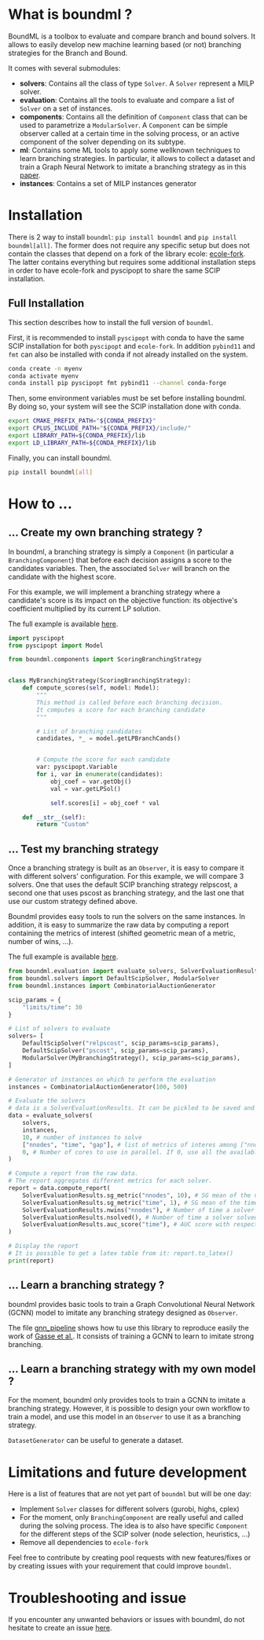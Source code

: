 # What is boundml ?

BoundML is a toolbox to evaluate and compare branch and bound solvers.
It allows to easily develop new machine learning based (or not) branching strategies for the Branch and Bound.

It comes with several submodules:
- **solvers**: Contains all the class of type `Solver`. A `Solver` represent a MILP solver. 
- **evaluation**: Contains all the tools to evaluate and compare a list of `Solver` on a set of instances.
- **components**: Contains all the definition of `Component` class that can be used to parametrize a `ModularSolver`. A `Component` can be simple observer called at a certain time in the solving process, or an active component of the solver depending on its subtype.
- **ml**: Contains some ML tools to apply some wellknown techniques to learn branching strategies. In particular, it
  allows to collect a dataset and train a Graph Neural Network to imitate a branching strategy as in
  this [paper](http://arxiv.org/abs/1906.01629).
- **instances**: Contains a set of MILP instances generator

# Installation

There is 2 way to install `boundml`: `pip install boundml` and `pip install boundml[all]`. 
The former does not require any specific  setup but does not contain the classes that depend on a fork of the library ecole: [ecole-fork](https::github.com/sirenard/ecole).
The latter contains everything but requires some additional installation steps in order to have ecole-fork and pyscipopt to share the same SCIP installation.

## Full Installation

This section describes how to install the full version of `boundml`.

First, it is recommended to install `pyscipopt` with conda to have the same SCIP installation for both `pyscipopt` and
`ecole-fork`. In addition `pybind11` and `fmt` can also be installed with conda if not already installed on the system.

```bash
conda create -n myenv
conda activate myenv
conda install pip pyscipopt fmt pybind11 --channel conda-forge
```

Then, some environment variables must be set before installing boundml. By doing so, your system will see the SCIP
installation done with conda.

```bash
export CMAKE_PREFIX_PATH="${CONDA_PREFIX}"      
export CPLUS_INCLUDE_PATH="${CONDA_PREFIX}/include/"
export LIBRARY_PATH=${CONDA_PREFIX}/lib
export LD_LIBRARY_PATH=${CONDA_PREFIX}/lib
```

Finally, you can install boundml.

```bash
pip install boundml[all]
```

# How to ...

## ... Create my own branching strategy ?

In boundml, a branching strategy is simply a `Component` (in particular a `BranchingComponent`) that before each decision assigns a score to the candidates
variables. Then, the associated `Solver` will branch on the candidate with the highest score.

For this example, we will implement a branching strategy where a candidate's score is its impact on the objective
function: its objective's coefficient multiplied by its current LP solution.

The full example is available [here](example/branching_strategy.py).

```python
import pyscipopt
from pyscipopt import Model

from boundml.components import ScoringBranchingStrategy


class MyBranchingStrategy(ScoringBranchingStrategy):
    def compute_scores(self, model: Model):
        """
        This method is called before each branching decision.
        It computes a score for each branching candidate
        """

        # List of branching candidates
        candidates, *_ = model.getLPBranchCands()


        # Compute the score for each candidate
        var: pyscipopt.Variable
        for i, var in enumerate(candidates):
            obj_coef = var.getObj()
            val = var.getLPSol()

            self.scores[i] = obj_coef * val

    def __str__(self):
        return "Custom"
```

## ... Test my branching strategy

Once a branching strategy is built as an `Observer`, it is easy to compare it with different solvers' configuration.
For this example, we will compare 3 solvers. One that uses the default SCIP branching strategy relpscost, a second one
that uses pscost as branching strategy, and the last one that use our custom strategy defined above.

Boundml provides easy tools to run the solvers on the same instances. In addition, it is easy to summarize the raw data
by computing a report containing the metrics of interest (shifted geometric mean of a metric, number of wins, ...).

The full example is available [here](example/branching_strategy.py).

```python
from boundml.evaluation import evaluate_solvers, SolverEvaluationResults
from boundml.solvers import DefaultScipSolver, ModularSolver
from boundml.instances import CombinatorialAuctionGenerator

scip_params = {
    "limits/time": 30
}

# List of solvers to evaluate
solvers= [
    DefaultScipSolver("relpscost", scip_params=scip_params),
    DefaultScipSolver("pscost", scip_params=scip_params),
    ModularSolver(MyBranchingStrategy(), scip_params=scip_params),
]

# Generator of instances on which to perform the evaluation
instances = CombinatorialAuctionGenerator(100, 500)

# Evaluate the solvers
# data is a SolverEvaluationResults. It can be pickled to be saved and analyzed latter
data = evaluate_solvers(
    solvers,
    instances,
    10, # number of instances to solve
    ["nnodes", "time", "gap"], # list of metrics of interes among ["nnodes", "time", "gap"]
    0, # Number of cores to use in parallel. If 0, use all the available cores
)

# Compute a report from the raw data.
# The report aggregates different metrics for each solver.
report = data.compute_report(
    SolverEvaluationResults.sg_metric("nnodes", 10), # SG mean of the number of nodes
    SolverEvaluationResults.sg_metric("time", 1), # SG mean of the time spent
    SolverEvaluationResults.nwins("nnodes"), # Number of time a solver has been the fastest
    SolverEvaluationResults.nsolved(), # Number of time a solver solved an instance to optimality
    SolverEvaluationResults.auc_score("time"), # AUC score with respect to time
)

# Display the report
# It is possible to get a latex table from it: report.to_latex()
print(report)
```

## ... Learn a branching strategy ?

boundml provides basic tools to train a Graph Convolutional Neural Network (GCNN) model to imitate any branching
strategy designed as `Observer`.

The file [gnn_pipeline](example/gnn_pipeline.py) shows how tu use this library to reproduce easily the work of
[Gasse et al.](http://arxiv.org/abs/1906.01629). It consists of training a GCNN to learn to imitate strong branching.

## ... Learn a branching strategy with my own model ?

For the moment, boundml only provides tools to train a GCNN to imitate a branching strategy. However, it is possible to
design your own workflow to train a model, and use this model in an `Observer` to use it as a branching strategy.

`DatasetGenerator` can be useful to generate a dataset.

# Limitations and future development

Here is a list of features that are not yet part of `boundml` but will be one day:

- Implement `Solver` classes for different solvers (gurobi, highs, cplex)
- For the moment, only  `BranchingComponent` are really useful and called during the solving process. The idea is to also have specific `Component` for the different steps of the SCIP solver (node selection, heuristics, ...)  
- Remove all dependencies to `ecole-fork`

Feel free to contribute by creating pool requests with new features/fixes or by creating issues with your requirement that could improve `boundml`.

# Troubleshooting and issue

If you encounter any unwanted behaviors or issues with boundml, do not hesitate to create an
issue [here](https://github.com/sirenard/BoundML/issues/new). 

